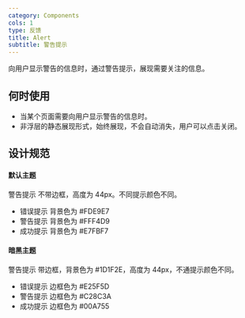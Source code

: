 ```yaml
---
category: Components
cols: 1
type: 反馈
title: Alert
subtitle: 警告提示
---
```


向用户显示警告的信息时，通过警告提示，展现需要关注的信息。

## 何时使用

- 当某个页面需要向用户显示警告的信息时。
- 非浮层的静态展现形式，始终展现，不会自动消失，用户可以点击关闭。

## 设计规范

#### 默认主题

警告提示 不带边框，高度为 44px。不同提示颜色不同。

- 错误提示 背景色为 #FDE9E7
- 警告提示 背景色为 #FFF4D9
- 成功提示 背景色为 #E7FBF7

#### 暗黑主题

警告提示 带边框，背景色为 #1D1F2E，高度为 44px，不通提示颜色不同。

- 错误提示 边框色为 #E25F5D
- 警告提示 边框色为 #C28C3A
- 成功提示 边框色为 #00A755
